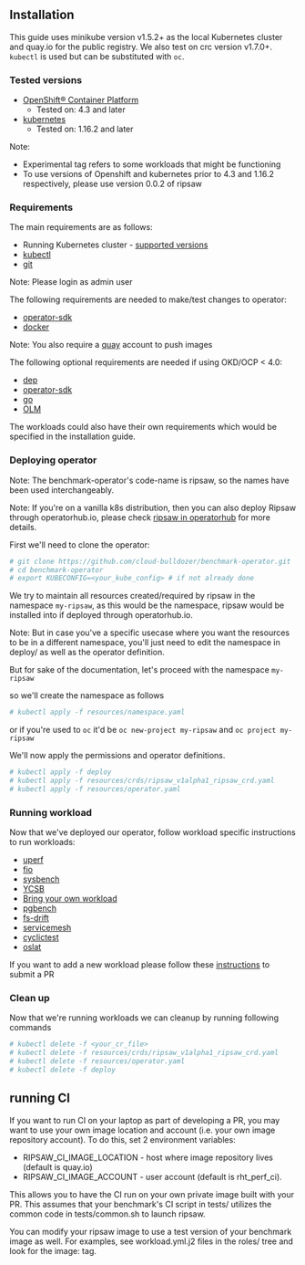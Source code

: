 ## Installation
This guide uses minikube version v1.5.2+ as the local Kubernetes cluster
and quay.io for the public registry. We also test on crc version v1.7.0+.
`kubectl` is used but can be substituted with `oc`.

### Tested versions
* [OpenShift® Container Platform](https://www.openshift.com/products/container-platform/)
  * Tested on: 4.3 and later
* [kubernetes](https://kubernetes.io/)
  * Tested on: 1.16.2 and later

Note:
* Experimental tag refers to some workloads that might be functioning
* To use versions of Openshift and kubernetes prior to 4.3 and 1.16.2 respectively, please use version 0.0.2 of ripsaw

### Requirements
<!---
TODO(aakarsh):
Get the specific versions for requirements
-->

The main requirements are as follows:
* Running Kubernetes cluster - [supported versions](#Supported-Versions)
* [kubectl](https://kubernetes.io/docs/tasks/tools/install-kubectl/)
* [git](https://git-scm.com/downloads)

Note: Please login as admin user

The following requirements are needed to make/test changes to operator:
* [operator-sdk](https://github.com/operator-framework/operator-sdk)
* [docker](https://docs.docker.com/install/)

Note: You also require a [quay](https://quay.io/) account to push images

The following optional requirements are needed if using OKD/OCP < 4.0:
* [dep](https://golang.github.io/dep/docs/installation.html)
* [operator-sdk](https://github.com/operator-framework/operator-sdk)
* [go](https://golang.org/dl/)
* [OLM](https://github.com/operator-framework/operator-lifecycle-manager)

The workloads could also have their own requirements which would be specified
in the installation guide.

### Deploying operator
Note: The benchmark-operator's code-name is ripsaw, so the names have been
used interchangeably.

Note: If you're on a vanilla k8s distribution, then you can also deploy Ripsaw through
      operatorhub.io, please check [ripsaw in operatorhub](https://operatorhub.io/operator/ripsaw) for more details.

First we'll need to clone the operator:

```bash
# git clone https://github.com/cloud-bulldozer/benchmark-operator.git
# cd benchmark-operator
# export KUBECONFIG=<your_kube_config> # if not already done
```

We try to maintain all resources created/required by ripsaw in the namespace `my-ripsaw`,
as this would be the namespace, ripsaw would be installed into if deployed through operatorhub.io.

Note: But in case you've a specific usecase where you want the resources to be in a different namespace, you'll just need to edit the namespace in deploy/
as well as the operator definition.

But for sake of the documentation, let's proceed with the namespace `my-ripsaw`

so we'll create the namespace as follows

```bash
# kubectl apply -f resources/namespace.yaml
```

or if you're used to `oc` it'd be `oc new-project my-ripsaw` and `oc project my-ripsaw`

We'll now apply the permissions and operator definitions.

```bash
# kubectl apply -f deploy
# kubectl apply -f resources/crds/ripsaw_v1alpha1_ripsaw_crd.yaml
# kubectl apply -f resources/operator.yaml
```

### Running workload
Now that we've deployed our operator, follow workload specific instructions to
run workloads:
* [uperf](uperf.md)
* [fio](fio_distributed.md)
* [sysbench](sysbench.md)
* [YCSB](ycsb.md)
* [Bring your own workload](byowl.md)
* [pgbench](pgbench.md)
* [fs-drift](fs-drift.md)
* [servicemesh](servicemesh.md)
* [cyclictest](cyclictest.md)
* [oslat](oslat.md)

If you want to add a new workload please follow these [instructions](../CONTRIBUTE.md#Add-workload) to submit a PR

### Clean up
Now that we're running workloads we can cleanup by running following commands

```bash
# kubectl delete -f <your_cr_file>
# kubectl delete -f resources/crds/ripsaw_v1alpha1_ripsaw_crd.yaml
# kubectl delete -f resources/operator.yaml
# kubectl delete -f deploy
```

## running CI

If you want to run CI on your laptop as part of developing a PR, you may want to use your own image location and account (i.e. your
own image repository account).   To do this, set 2 environment variables:

* RIPSAW_CI_IMAGE_LOCATION - host where image repository lives (default is quay.io)
* RIPSAW_CI_IMAGE_ACCOUNT - user account (default is rht_perf_ci).

This allows you to have the CI run on your own private image built with your PR.  This assumes that your benchmark's CI
script in tests/ utilizes the common code in tests/common.sh to launch ripsaw.

You can modify your ripsaw image to use a test version of your benchmark image as well.  For examples, see workload.yml.j2 files in the roles/ tree and look for the image: tag.
